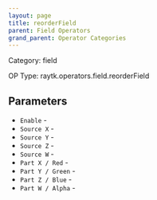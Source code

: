```yaml
---
layout: page
title: reorderField
parent: Field Operators
grand_parent: Operator Categories
---
```


Category: field

OP Type: raytk.operators.field.reorderField

## Parameters

* `Enable` - 
* `Source X` - 
* `Source Y` - 
* `Source Z` - 
* `Source W` - 
* `Part X / Red` - 
* `Part Y / Green` - 
* `Part Z / Blue` - 
* `Part W / Alpha` -
